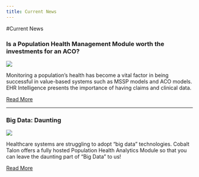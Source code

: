 ```yaml
---
title: Current News
---
```

#Current News
<div class="news-article">
  <div class="header">
    <h3>Is a Population Health Management Module worth the investments for an ACO?</h3>
  </div>
  <div class="image">
    <img src="/news/463078303.jpg" class="news-image" />
  </div>
  <div class="teaser">
    <p>Monitoring a population’s health has become a vital factor in being successful in value-based systems such as MSSP models and ACO models. EHR Intelligence presents the importance of having claims and clinical data.</p>
    <a href="/news/is-a-populate-health-module-worth-the-investments-for-an-aco.html">Read More</a>
  </div>
  <div class="clearfix"></div>
</div>
<div class="clearfix"></div>
<hr />

<div class="news-article">
  <div class="header">
    <h3>Big Data: Daunting</h3>
  </div>
  <div class="image">
    <img src="/news/179692973.jpg" class="news-image" />
  </div>
  <div class="teaser">
    <p>Healthcare systems are struggling to adopt “big data” technologies. Cobalt Talon offers a fully hosted Population Health Analytics Module so that you can leave the daunting part of “Big Data” to us! 
</p>
    <a href="/news/big-data-daunting.html">Read More</a>
  </div>
</div>
